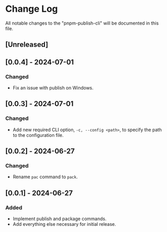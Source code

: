 # Change Log

All notable changes to the "pnpm-publish-cli" will be documented in this file.

## [Unreleased]

## [0.0.4] - 2024-07-01

### Changed

- Fix an issue with publish on Windows.

## [0.0.3] - 2024-07-01

### Changed

- Add new required CLI option, `-c, --config <path>`, to specify the path to the configuration file.

## [0.0.2] - 2024-06-27

### Changed

- Rename `pac` command to `pack`.

## [0.0.1] - 2024-06-27

### Added

- Implement publish and package commands.
- Add everything else necessary for initial release.

<!--
See: https://common-changelog.org/

## [0.0.1] - 2023-01-01

### Changed

### Added

### Removed

### Fixed
-->
